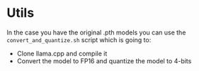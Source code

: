 # Utils
In the case you have the original .pth models you can use the ```convert_and_quantize.sh``` script which is going to:

- Clone llama.cpp and compile it
- Convert the model to FP16 and quantize the model to 4-bits
